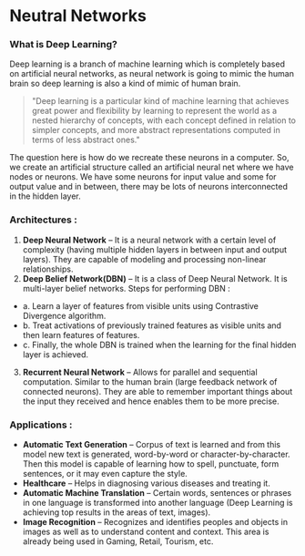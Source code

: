# Neutral Networks

### What is Deep Learning?
Deep learning is a branch of machine learning which is completely based on artificial neural networks, as neural network is going to mimic the human brain so deep learning is also a kind of mimic of human brain.

> "Deep learning is a particular kind of machine learning that achieves great power and flexibility by learning to represent the world as a nested hierarchy of concepts, with each concept defined in relation to simpler concepts, and more abstract representations computed in terms of less abstract ones."

The question here is how do we recreate these neurons in a computer. So, we create an artificial structure called an artificial neural net where we have nodes or neurons. We have some neurons for input value and some for output value and in between, there may be lots of neurons interconnected in the hidden layer.

### Architectures :
1. **Deep Neural Network** – It is a neural network with a certain level of complexity (having multiple hidden layers in between input and output layers). They are capable of modeling and processing non-linear relationships.
2. **Deep Belief Network(DBN)** – It is a class of Deep Neural Network. It is multi-layer belief networks.
Steps for performing DBN :
- a. Learn a layer of features from visible units using Contrastive Divergence algorithm.
- b. Treat activations of previously trained features as visible units and then learn features of features.
- c. Finally, the whole DBN is trained when the learning for the final hidden layer is achieved.
3. **Recurrent Neural Network** – Allows for parallel and sequential computation. Similar to the human brain (large feedback network of connected neurons). They are able to remember important things about the input they received and hence enables them to be more precise.

### Applications :
- **Automatic Text Generation** – Corpus of text is learned and from this model new text is generated, word-by-word or character-by-character.
Then this model is capable of learning how to spell, punctuate, form sentences, or it may even capture the style.
- **Healthcare** – Helps in diagnosing various diseases and treating it.
- **Automatic Machine Translation** – Certain words, sentences or phrases in one language is transformed into another language (Deep Learning is achieving top results in the areas of text, images).
- **Image Recognition** – Recognizes and identifies peoples and objects in images as well as to understand content and context. This area is already being used in Gaming, Retail, Tourism, etc.
